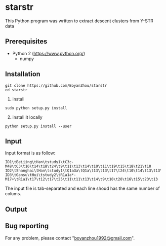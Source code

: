 # starstr
This Python program was written to extract descent clusters from Y-STR data



## Prerequisites
* Python 2 (https://www.python.org/)
  * numpy



## Installation
```
git clone https://github.com/BoyanZhou/starstr
cd starstr
```
1. install
```
sudo python setup.py install
```
2. install it locally
```
python setup.py install --user
```



## Input
Input format is as follow:
```
ID1\tBeijing\tHan\tstudy1\tC3c-M48\tC3\t16\t14\t18\t24\t9\t11\t13\t14\t10\t11\t19\t15\t18\t21\t10    
ID2\tShanghai\tHan\tstudy1\tQ1a3a\tQ1a\t13\t13\t17\t24\t10\t14\t13\t13\t11\t12\t19\t15\t16\t22\t11
ID3\tGansu\tHui\tstudy2\tR1a1a*-M17+\tR1a1\t17\t12\t17\t25\t11\t11\t13\t14\t9\t10\t20\t16\t15\t23\t13
```
The input file is tab-separated and each line shoud has the same number of colums.




## Output



## Bug reporting
For any problem, please contact "boyanzhou1992@gmail.com".
